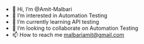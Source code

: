 - 👋 Hi, I’m @Amit-Malbari
- 👀 I’m interested in Automation Testing
- 🌱 I’m currently learning API testing
- 💞️ I’m looking to collaborate on Automation Testing
- 📫 How to reach me malbariamit@gmail.com

<!---
Amit-Malbari/Amit-Malbari is a ✨ special ✨ repository because its `README.md` (this file) appears on your GitHub profile.
You can click the Preview link to take a look at your changes.
--->
